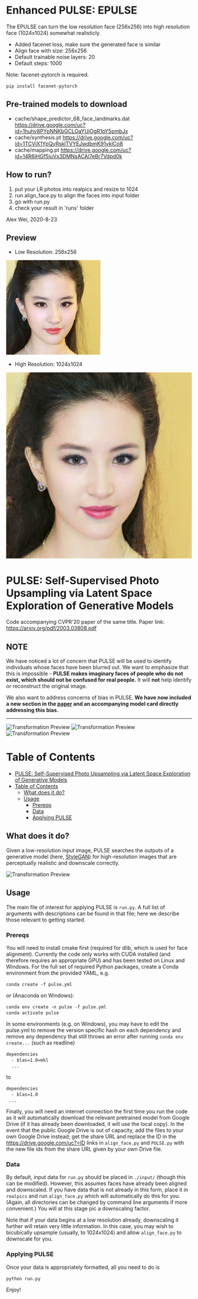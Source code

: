 # Enhanced PULSE: EPULSE

The EPULSE can turn the low resolution face (256x256) into high resolution face (1024x1024) somewhat realisticly.

- Added facenet loss, make sure the generated face is similar
- Align face with size: 256x256
- Default trainable noise layers: 20 
- Default steps: 1000

Note: facenet-pytorch is required.
```
pip install facenet-pytorch
```

## Pre-trained models to download
- cache/shape_predictor_68_face_landmarks.dat
https://drive.google.com/uc?id=1huhv8PYpNNKbGCLOaYUjOgR1pY5pmbJx
- cache/synthesis.pt
https://drive.google.com/uc?id=1TCViX1YpQyRsklTVYEJwdbmK91vklCo8
- cache/mapping.pt
https://drive.google.com/uc?id=14R6iHGf5iuVx3DMNsACAl7eBr7Vdpd0k

## How to run?
1. put your LR photos into realpics and resize to 1024
2. run align_face.py to align the faces into input folder
3. go with run.py
4. check your result in 'runs' folder

Alex Wei, 2020-8-23

## Preview

- Low Resolution: 256x256

![Transformation Preview](./readme_resources/liuyifei_lr.png)

- High Resolution: 1024x1024

![Transformation Preview](./readme_resources/liuyifei_hr.png)

# PULSE: Self-Supervised Photo Upsampling via Latent Space Exploration of Generative Models
Code accompanying CVPR'20 paper of the same title. Paper link: https://arxiv.org/pdf/2003.03808.pdf

## NOTE

We have noticed a lot of concern that PULSE will be used to identify individuals whose faces have been blurred out. We want to emphasize that this is impossible - **PULSE makes imaginary faces of people who do not exist, which should not be confused for real people.** It will **not** help identify or reconstruct the original image.

We also want to address concerns of bias in PULSE. **We have now included a new section in the [paper](https://arxiv.org/pdf/2003.03808.pdf) and an accompanying model card directly addressing this bias.**

---

![Transformation Preview](./readme_resources/014.jpeg)
![Transformation Preview](./readme_resources/034.jpeg)
![Transformation Preview](./readme_resources/094.jpeg)

Table of Contents
=================
- [PULSE: Self-Supervised Photo Upsampling via Latent Space Exploration of Generative Models](#pulse-self-supervised-photo-upsampling-via-latent-space-exploration-of-generative-models)
- [Table of Contents](#table-of-contents)
  - [What does it do?](#what-does-it-do)
  - [Usage](#usage)
    - [Prereqs](#prereqs)
    - [Data](#data)
    - [Applying PULSE](#applying-pulse)
## What does it do? 
Given a low-resolution input image, PULSE searches the outputs of a generative model (here, [StyleGAN](https://github.com/NVlabs/stylegan)) for high-resolution images that are perceptually realistic and downscale correctly.

![Transformation Preview](./readme_resources/transformation.gif)

## Usage

The main file of interest for applying PULSE is `run.py`. A full list of arguments with descriptions can be found in that file; here we describe those relevant to getting started.

### Prereqs

You will need to install cmake first (required for dlib, which is used for face alignment). Currently the code only works with CUDA installed (and therefore requires an appropriate GPU) and has been tested on Linux and Windows. For the full set of required Python packages, create a Conda environment from the provided YAML, e.g.

```
conda create -f pulse.yml 
```
or (Anaconda on Windows):
```
conda env create -n pulse -f pulse.yml
conda activate pulse
```

In some environments (e.g. on Windows), you may have to edit the pulse.yml to remove the version specific hash on each dependency and remove any dependency that still throws an error after running ```conda env create...``` (such as readline)
```
dependencies
  - blas=1.0=mkl
  ...
```
to
```
dependencies
  - blas=1.0
 ...
```

Finally, you will need an internet connection the first time you run the code as it will automatically download the relevant pretrained model from Google Drive (if it has already been downloaded, it will use the local copy). In the event that the public Google Drive is out of capacity, add the files to your own Google Drive instead; get the share URL and replace the ID in the https://drive.google.com/uc?=ID links in ```align_face.py``` and ```PULSE.py``` with the new file ids from the share URL given by your own Drive file.
 

### Data

By default, input data for `run.py` should be placed in `./input/` (though this can be modified). However, this assumes faces have already been aligned and downscaled. If you have data that is not already in this form, place it in `realpics` and run `align_face.py` which will automatically do this for you. (Again, all directories can be changed by command line arguments if more convenient.) You will at this stage pic a downscaling factor. 

Note that if your data begins at a low resolution already, downscaling it further will retain very little information. In this case, you may wish to bicubically upsample (usually, to 1024x1024) and allow `align_face.py` to downscale for you.  

### Applying PULSE
Once your data is appropriately formatted, all you need to do is
```
python run.py
```
Enjoy!
